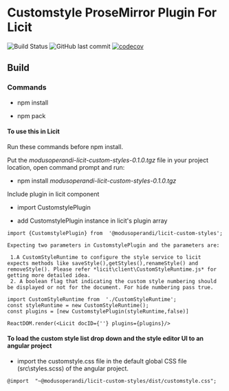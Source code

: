 
# Customstyle ProseMirror Plugin For Licit
![Build Status](https://github.com/MO-Movia/licit-plugin-contrib-styles/workflows/build/badge.svg?branch=master)
![GitHub last commit](https://img.shields.io/github/last-commit/MO-Movia/licit-plugin-contrib-styles)
[![codecov](https://codecov.io/gh/MO-Movia/licit-plugin-contrib-styles/branch/master/graph/badge.svg?token=NATCWSTFE6)](https://codecov.io/gh/MO-Movia/licit-plugin-contrib-styles)



  

## Build
  

### Commands
 
- npm install 

- npm pack 

#### To use this in Licit

Run these commands before npm install.

Put the _modusoperandi-licit-custom-styles-0.1.0.tgz_ file in your project location, open command prompt and run:

- npm install *modusoperandi-licit-custom-styles-0.1.0.tgz*

Include plugin in licit component 

- import CustomstylePlugin 

- add CustomstylePlugin instance in licit's plugin array

```
import {CustomstylePlugin} from  '@modusoperandi/licit-custom-styles';

Expecting two parameters in CustomstylePlugin and the parameters are:

 1.A CustomStyleRuntime to configure the style service to licit expects methods like saveStyle(),getStyles(),renameStyle() and removeStyle(). Please refer *licit\client\CustomStyleRuntime.js* for getting more detailed idea.
 2. A boolean flag that indicating the custom style numbering should be displayed or not for the document. For hide numbering pass true.

import CustomStyleRuntime from  './CustomStyleRuntime';
const styleRuntime = new CustomStyleRuntime();
const plugins = [new CustomstylePlugin(styleRuntime,false)]

ReactDOM.render(<Licit docID={''} plugins={plugins}/>
```
#### To load the custom style list drop down and the style editor UI to an angular project
 -  import the customstyle.css file in the default global CSS file (src\styles.scss) of the angular project.
 ```
@import  "~@modusoperandi/licit-custom-styles/dist/customstyle.css";
```
